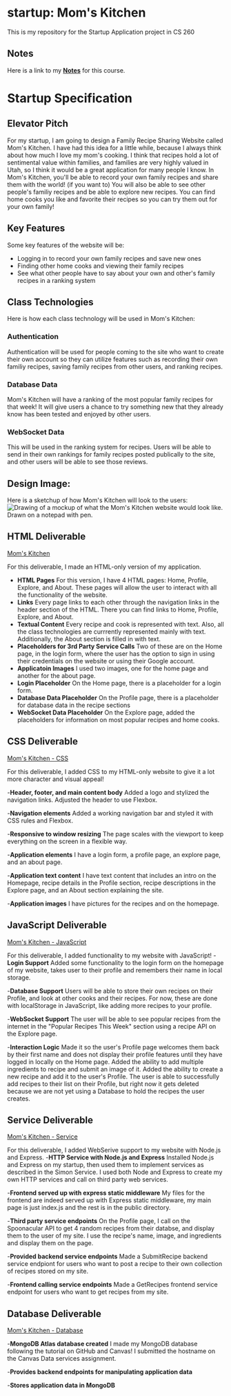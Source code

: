 # startup: Mom's Kitchen

This is my repository for the Startup Application project in CS 260

## Notes

Here is a link to my [**Notes**](notes.md) for this course.

# Startup Specification

## Elevator Pitch

For my startup, I am going to design a Family Recipe Sharing Website called Mom's Kitchen. I have had this idea for a little while, because I always think about how much I love my mom's cooking. I think that recipes hold a lot of sentimental value within families, and families are very highly valued in Utah, so I think it would be a great application for many people I know. In Mom's Kitchen, you'll be able to record your own family recipes and share them with the world! (if you want to) You will also be able to see other people's familiy recipes and be able to explore new recipes. You can find home cooks you like and favorite their recipes so you can try them out for your own family!

## Key Features

Some key features of the website will be:

- Logging in to record your own family recipes and save new ones
- Finding other home cooks and viewing their family recipes
- See what other people have to say about your own and other's family recipes in a ranking system

## Class Technologies

Here is how each class technology will be used in Mom's Kitchen:

### Authentication

Authentication will be used for people coming to the site who want to create their own account so they can utilize features such as recording their own familiy recipes, saving family recipes from other users, and ranking recipes.

### Database Data

Mom's Kitchen will have a ranking of the most popular family recipes for that week! It will give users a chance to try something new that they already know has been tested and enjoyed by other users.

### WebSocket Data

This will be used in the ranking system for recipes. Users will be able to send in their own rankings for family recipes posted publically to the site, and other users will be able to see those reviews.

## Design Image:

Here is a sketchup of how Mom's Kitchen will look to the users:
![Drawing of a mockup of what the Mom's Kitchen website would look like. Drawn on a notepad with pen.](https://github.com/benjaminpeek/startup/assets/52461753/1a1e1e24-1abb-44fc-90b8-4b1616714f60)

## HTML Deliverable

[Mom's Kitchen](https://startup.benjaminpeek.com)

For this deliverable, I made an HTML-only version of my application.

- **HTML Pages** For this version, I have 4 HTML pages: Home, Profile, Explore, and About. These pages will allow the user to interact with all the functionality of the website.
- **Links** Every page links to each other through the navigation links in the header section of the HTML. There you can find links to Home, Profile, Explore, and About.
- **Textual Content** Every recipe and cook is represented with text. Also, all the class technologies are currrently represented mainly with
  text. Additionally, the About section is filled in with text.
- **Placeholders for 3rd Party Service Calls** Two of these are on the Home page, in the login form, where the user has the option to sign in using their credentials on the website or using their Google account.
- **Applicatoin Images** I used two images, one for the home page and another for the about page.
- **Login Placeholder** On the Home page, there is a placeholder for a login form.
- **Database Data Placeholder** On the Profile page, there is a placeholder for database data in the recipe sections
- **WebSocket Data Placeholder** On the Explore page, added the placeholders for information on most popular recipes and home cooks.

## CSS Deliverable

[Mom's Kitchen - CSS](https://startup.benjaminpeek.com)

For this deliverable, I added CSS to my HTML-only website to give it a lot more character and visual appeal!

-**Header, footer, and main content body** Added a logo and stylized the navigation links. Adjusted the header to use Flexbox.

-**Navigation elements** Added a working navigation bar and styled it with CSS rules and Flexbox.

-**Responsive to window resizing** The page scales with the viewport to keep everything on the screen in a flexible way.

-**Application elements** I have a login form, a profile page, an explore page, and an about page.

-**Application text content** I have text content that includes an intro on the Homepage, recipe details in the Profile section, recipe descriptions in the Explore page, and an About section explaining the site.

-**Application images** I have pictures for the recipes and on the homepage.

## JavaScript Deliverable

[Mom's Kitchen - JavaScript](https://startup.benjaminpeek.com)

For this deliverable, I added functionality to my website with JavaScript!
-**Login Support** Added some functionality to the login form on the homepage of my website, takes user to their profile and remembers their name in local storage.

-**Database Support** Users will be able to store their own recipes on their Profile, and look at other cooks and their recipes. For now, these are done with localStorage in JavaScript, like adding more recipes to your profile.

-**WebSocket Support** The user will be able to see popular recipes from the internet in the "Popular Recipes This Week" section using a recipe API on the Explore page.

-**Interaction Logic** Made it so the user's Profile page welcomes them back by their first name and does not display their profile features until they have logged in locally on the Home page. Added the ability to add multiple ingredients to recipe and submit an image of it. Added the ability to create a new recipe and add it to the user's Profile. The user is able to successfully add recipes to their list on their Profile, but right now it gets deleted because we are not yet using a Database to hold the recipes the user creates.

## Service Deliverable

[Mom's Kitchen - Service](https://startup.benjaminpeek.com)

For this deliverable, I added WebSerive support to my website with Node.js and Express.
-**HTTP Service with Node.js and Express** Installed Node.js and Express on my startup, then used them to implement services as described in the Simon Service. I used both Node and Express to create my own HTTP services and call on third party web services.

-**Frontend served up with express static middleware** My files for the frontend are indeed served up with Express static middleware, my main page is just index.js and the rest is in the public directory.

-**Third party service endpoints** On the Profile page, I call on the Spoonacular API to get 4 random recipes from their databse, and display them to the user of my site. I use the recipe's name, image, and ingredients and display them on the page.

-**Provided backend service endpoints** Made a SubmitRecipe backend service endpiont for users who want to post a recipe to their own collection of recipes stored on my site.

-**Frontend calling service endpoints** Made a GetRecipes frontend service endpoint for users who want to get recipes from my site.

## Database Deliverable

[Mom's Kitchen - Database](https://startup.benjaminpeek.com)

-**MongoDB Atlas database created** I made my MongoDB database following the tutorial on GitHub and Canvas! I submitted the hostname on the Canvas Data services assignment.

-**Provides backend endpoints for manipulating application data**

-**Stores application data in MongoDB**